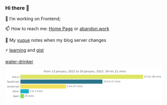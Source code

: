 ### Hi there 👋

<!--
**Alfxjx/Alfxjx** is a ✨ _special_ ✨ repository because its `README.md` (this file) appears on your GitHub profile.

Here are some ideas to get you started:

- 🔭 I’m currently working on ...
- 🌱 I’m currently learning ...
- 👯 I’m looking to collaborate on ...
- 🤔 I’m looking for help with ...
- 💬 Ask me about ...
- 📫 How to reach me: ...
- 😄 Pronouns: ...
- ⚡ Fun fact: ...
-->
🔭 I’m working on Frontend;

📫 How to reach me: [Home Page](https://alfxjx.github.io/) or [abandon.work](https://www.abandon.work/)

🌱 My [yuque](https://www.yuque.com/alfxjx) notes when my blog server changes 

⚡ [learning](https://bitable.feishu.cn/appSphPpKDjBUgcN0MphBqQtsCC?from=logout&table=tblVVajif8x7yRwU&view=vew5uodacp) and [gist](https://gist.github.com/Alfxjx)

[water-drinker](https://weldingboys.github.io/water-drinker/water)

<img src="https://github.com/alfxjx/alfxjx/blob/main/images/stat.svg" alt="Alfxjx WakaTime Activity"/>

